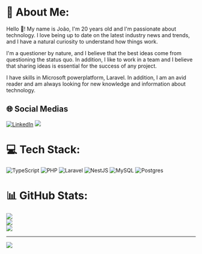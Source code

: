 # 💫 About Me:

Hello 👋! My name is João, I'm 20 years old and I'm passionate about technology. I love being up to date on the latest industry news and trends, and I have a natural curiosity to understand how things work.

I'm a questioner by nature, and I believe that the best ideas come from questioning the status quo. In addition, I like to work in a team and I believe that sharing ideas is essential for the success of any project.

I have skills in Microsoft powerplatform, Laravel. In addition, I am an avid reader and am always looking for new knowledge and information about technology.


## 🌐 Social Medias
[![LinkedIn](https://img.shields.io/badge/-LinkedIn-%230077B5?style=for-the-badge&logo=linkedin&logoColor=white)](https://linkedin.com/in/joão-alencar-6b5b44220) 
<a href='mailto:joao.dev321@gmail.com'><img src='https://img.shields.io/badge/-Gmail-%23333?style=for-the-badge&logo=gmail&logoColor=white'></a>

# 💻 Tech Stack:
![TypeScript](https://img.shields.io/badge/typescript-%23007ACC.svg?style=for-the-badge&logo=typescript&logoColor=white) ![PHP](https://img.shields.io/badge/php-%23777BB4.svg?style=for-the-badge&logo=php&logoColor=white) ![Laravel](https://img.shields.io/badge/laravel-%23FF2D20.svg?style=for-the-badge&logo=laravel&logoColor=white) ![NestJS](https://img.shields.io/badge/nestjs-%23E0234E.svg?style=for-the-badge&logo=nestjs&logoColor=white) ![MySQL](https://img.shields.io/badge/mysql-%2300f.svg?style=for-the-badge&logo=mysql&logoColor=white) ![Postgres](https://img.shields.io/badge/postgres-%23316192.svg?style=for-the-badge&logo=postgresql&logoColor=white)
# 📊 GitHub Stats:
![](https://github-readme-stats.vercel.app/api?username=EoBrad&theme=material-palenight&hide_border=false&include_all_commits=false&count_private=false)<br/>
![](https://github-readme-streak-stats.herokuapp.com/?user=EoBrad&theme=material-palenight&hide_border=false)<br/>
![](https://github-readme-stats.vercel.app/api/top-langs/?username=eoBraad&theme=material-palenight&hide_border=false&include_all_commits=false&count_private=false&layout=compact)

---
[![](https://visitcount.itsvg.in/api?id=EoBrad&icon=2&color=6)](https://visitcount.itsvg.in)
